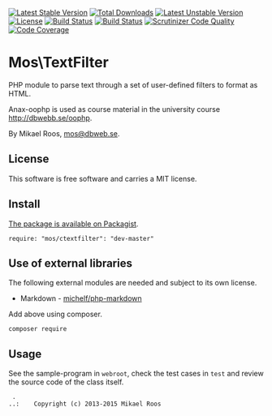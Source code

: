 [![Latest Stable Version](https://poser.pugx.org/mos/ctextfilter/v/stable.svg)](https://packagist.org/packages/mos/ctextfilter) [![Total Downloads](https://poser.pugx.org/mos/ctextfilter/downloads.svg)](https://packagist.org/packages/mos/ctextfilter) [![Latest Unstable Version](https://poser.pugx.org/mos/ctextfilter/v/unstable.svg)](https://packagist.org/packages/mos/ctextfilter) [![License](https://poser.pugx.org/mos/ctextfilter/license.svg)](https://packagist.org/packages/mos/ctextfilter)
[![Build Status](https://travis-ci.org/mosbth/ctextfilter.svg)](https://travis-ci.org/mosbth/ctextfilter)
[![Build Status](https://scrutinizer-ci.com/g/mosbth/ctextfilter/badges/build.png?b=master)](https://scrutinizer-ci.com/g/mosbth/ctextfilter/build-status/master)
[![Scrutinizer Code Quality](https://scrutinizer-ci.com/g/mosbth/ctextfilter/badges/quality-score.png?b=master)](https://scrutinizer-ci.com/g/mosbth/ctextfilter/?branch=master)
[![Code Coverage](https://scrutinizer-ci.com/g/mosbth/ctextfilter/badges/coverage.png?b=master)](https://scrutinizer-ci.com/g/mosbth/ctextfilter/?branch=master)

Mos\TextFilter
==========================

PHP module to parse text through a set of user-defined filters to format as HTML.

Anax-oophp is used as course material in the university course http://dbwebb.se/oophp.

By Mikael Roos, mos@dbweb.se.



License 
------------------

This software is free software and carries a MIT license.



Install 
------------------

[The package is available on Packagist](https://packagist.org/packages/mos/ctextfilter).

```
require: "mos/ctextfilter": "dev-master"
```



Use of external libraries
-----------------------------------

The following external modules are needed and subject to its own license.

* Markdown - [michelf/php-markdown](https://github.com/michelf/php-markdown) 

Add above using composer.

```
composer require
```



Usage 
------------------

See the sample-program in `webroot`, check the test cases in `test` and review the source code of the class itself.



```
 .  
..:    Copyright (c) 2013-2015 Mikael Roos
```
